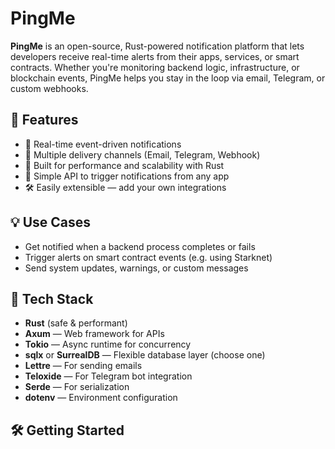 # PingMe

**PingMe** is an open-source, Rust-powered notification platform that lets developers receive real-time alerts from their apps, services, or smart contracts. Whether you're monitoring backend logic, infrastructure, or blockchain events, PingMe helps you stay in the loop via email, Telegram, or custom webhooks.

## 🚀 Features

- 🔔 Real-time event-driven notifications
- 📨 Multiple delivery channels (Email, Telegram, Webhook)
- 🧱 Built for performance and scalability with Rust
- 📡 Simple API to trigger notifications from any app
- 🛠️ Easily extensible — add your own integrations

## 💡 Use Cases

- Get notified when a backend process completes or fails
- Trigger alerts on smart contract events (e.g. using Starknet)
- Send system updates, warnings, or custom messages

## 🦀 Tech Stack

- **Rust** (safe & performant)
- **Axum** — Web framework for APIs
- **Tokio** — Async runtime for concurrency
- **sqlx** or **SurrealDB** — Flexible database layer (choose one)
- **Lettre** — For sending emails
- **Teloxide** — For Telegram bot integration
- **Serde** — For serialization
- **dotenv** — Environment configuration

## 🛠️ Getting Started


